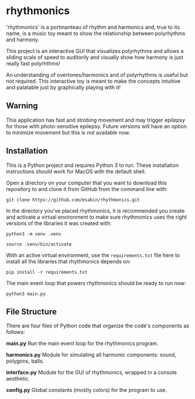 # rhythmonics
'rhythmonics' is a portmanteau of rhythm and harmonics and, true to its name, is a music toy meant to show the relationship between polyrhythms and harmony.

This project is an interactive GUI that visualizes polyrhythms and allows a sliding scale of speed to auditorily and visually show how harmony is just really fast polyrhthms!

An understanding of overtones/harmonics and of polyrhythms is useful but not required.  This interactive toy is meant to make the concepts intuitive and palatable just by graphically playing with it!

## Warning
This application has fast and strobing movement and may trigger epilepsy for those with photo-sensitive epilepsy.  Future versions will have an option to minimize movement but this is not available now.

## Installation
This is a Python project and requires Python 3 to run.  These installation instructions should work for MacOS with the default shell.

Open a directory on your computer that you want to download this repository to and clone it from GitHub from the command line with:

`git clone https://github.com/msabin/rhythmonics.git`

In the directory you've placed rhythmonics, it is recommended you create and activate a virtual environment to make sure rhythmonics uses the right versions of the libraries it was created with:

`python3 -m venv .venv`

`source .venv/bin/activate`

With an active virtual environment, use the `requirements.txt` file here to install all the libraries that rhythmonics depends on:

`pip install -r requirements.txt`

The main event loop that powers rhythmonics should be ready to run now:

`python3 main.py`

## File Structure

There are four files of Python code that organize the code's components as follows:

**main.py**
Run the main event loop for the rhythmonics program.

**harmonics.py**
Module for simulating all harmonic components: sound, polygons, balls.

**interface.py**
Module for the GUI of rhythmonics, wrapped in a console aesthetic.

**config.py**
Global constants (mostly colors) for the program to use.

